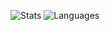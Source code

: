 ![Stats](https://github-readme-stats.vercel.app/api?username=TiagoVenceslau&theme=blue-white)
![Languages](https://github-readme-stats.vercel.app/api/top-langs/?username=TiagoVenceslau&theme=blue-white)


